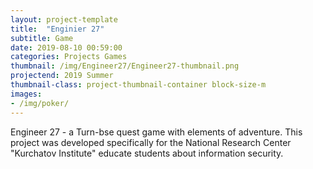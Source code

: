 ```yaml
---
layout: project-template
title:  "Enginier 27"
subtitle: Game
date: 2019-08-10 00:59:00
categories: Projects Games
thumbnail: /img/Engineer27/Engineer27-thumbnail.png
projectend: 2019 Summer
thumbnail-class: project-thumbnail-container block-size-m
images:
- /img/poker/
---
```


Engineer 27 - a Turn-bse quest game with elements of adventure.
This project was developed specifically for the National Research Center "Kurchatov Institute" educate students about information security.